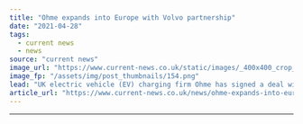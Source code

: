 ```yaml
---
title: "Ohme expands into Europe with Volvo partnership"
date: "2021-04-28"
tags: 
  - current news
  - news
source: "current news"
image_url: "https://www.current-news.co.uk/static/images/_400x400_crop_center-center/ohme-app-and-charger-cropped-image-Ohme.png"
image_fp: "/assets/img/post_thumbnails/154.png"
lead: "​UK electric vehicle (EV) charging firm Ohme has signed a deal with Volvo that sees it takes its first steps into the European market."
article_url: "https://www.current-news.co.uk/news/ohme-expands-into-europe-with-volvo-partnership?utm_source=rss-feeds&utm_medium=rss&utm_campaign=rss"
---
```


---
